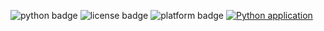 ![python badge](https://img.shields.io/badge/language-python-blue)
![license badge](https://img.shields.io/badge/license-GPL--2.0--license-red)
![platform badge](https://img.shields.io/badge/platform-linux-ffa500)
[![Python application](https://github.com/Test-Org-2160/Test-Repo-1/actions/workflows/python-app.yml/badge.svg)](https://github.com/Test-Org-2160/Test-Repo-1/actions/workflows/python-app.yml)